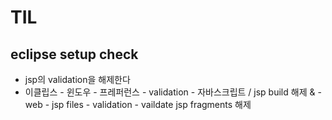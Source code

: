 # TIL

## eclipse setup check
- jsp의 validation을 해제한다
- 이클립스 - 윈도우 - 프레퍼런스 - validation - 자바스크립트 / jsp build 해제 & - web - jsp files - validation - vaildate jsp fragments 해제
